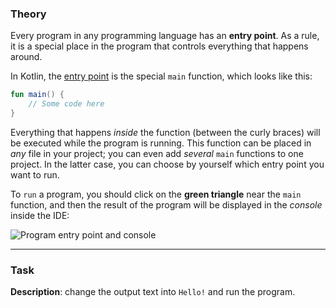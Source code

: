 ### Theory

Every program in any programming language has an **entry point**. 
As a rule, it is a special place in the program that controls everything 
that happens around.

In Kotlin, the [entry point](https://kotlinlang.org/docs/basic-syntax.html#program-entry-point) is the special `main` function, which looks like this:
```kotlin
fun main() {
    // Some code here
}
```

Everything that happens _inside_ the function (between the curly braces) 
will be executed while the program is running. 
This function can be placed in _any_ file in your project; 
you can even add _several_ `main` functions to one project. 
In the latter case, you can choose by yourself which entry point you want to run.

To `run` a program, you should click on the **green triangle** near the `main` function, 
and then the result of the program will be displayed in the _console_ inside the IDE:

![Program entry point and console](./src/main/resources/images/entry_point.png "Program entry point and console")

___

### Task

**Description**: change the output text into `Hello!` and run the program.
